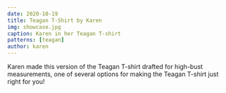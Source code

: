 ```yaml
---
date: 2020-10-19
title: Teagan T-Shirt by Karen
img: showcase.jpg
caption: Karen in her Teagan T-shirt
patterns: [teagan]
author: karen
---
```

Karen made this version of the Teagan T-shirt drafted for high-bust measurements, one of several options for making the Teagan T-shirt just right for you!
